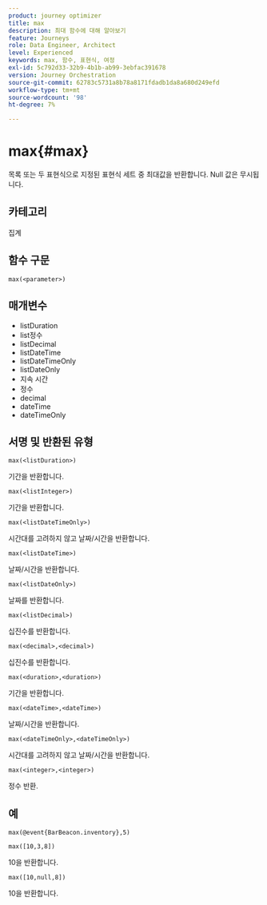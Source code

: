 ```yaml
---
product: journey optimizer
title: max
description: 최대 함수에 대해 알아보기
feature: Journeys
role: Data Engineer, Architect
level: Experienced
keywords: max, 함수, 표현식, 여정
exl-id: 5c792d33-32b9-4b1b-ab99-3ebfac391678
version: Journey Orchestration
source-git-commit: 62783c5731a8b78a8171fdadb1da8a680d249efd
workflow-type: tm+mt
source-wordcount: '98'
ht-degree: 7%

---
```


# max{#max}

목록 또는 두 표현식으로 지정된 표현식 세트 중 최대값을 반환합니다. Null 값은 무시됩니다.

## 카테고리

집계

## 함수 구문

`max(<parameter>)`

## 매개변수

* listDuration
* list정수
* listDecimal
* listDateTime
* listDateTimeOnly
* listDateOnly
* 지속 시간
* 정수
* decimal
* dateTime
* dateTimeOnly

## 서명 및 반환된 유형

`max(<listDuration>)`

기간을 반환합니다.

`max(<listInteger>)`

기간을 반환합니다.

`max(<listDateTimeOnly>)`

시간대를 고려하지 않고 날짜/시간을 반환합니다.

`max(<listDateTime>)`

날짜/시간을 반환합니다.

`max(<listDateOnly>)`

날짜를 반환합니다.

`max(<listDecimal>)`

십진수를 반환합니다.

`max(<decimal>,<decimal>)`

십진수를 반환합니다.

`max(<duration>,<duration>)`

기간을 반환합니다.

`max(<dateTime>,<dateTime>)`

날짜/시간을 반환합니다.

`max(<dateTimeOnly>,<dateTimeOnly>)`

시간대를 고려하지 않고 날짜/시간을 반환합니다.

`max(<integer>,<integer>)`

정수 반환.

## 예

`max(@event{BarBeacon.inventory},5)`

`max([10,3,8])`

10을 반환합니다.

`max([10,null,8])`

10을 반환합니다.
